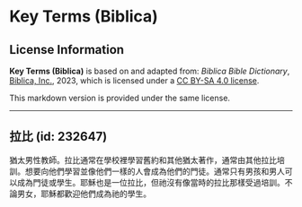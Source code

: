 # Key Terms (Biblica)

## License Information

**Key Terms (Biblica)** is based on and adapted from: _Biblica Bible Dictionary_, [Biblica, Inc.](https://www.biblica.com/), 2023, which is licensed under a [CC BY-SA 4.0 license](https://creativecommons.org/licenses/by-sa/4.0/legalcode.en).

This markdown version is provided under the same license.



--------------------------------

## 拉比 (id: 232647)

猶太男性教師。拉比通常在學校裡學習舊約和其他猶太著作，通常由其他拉比培訓。想要向他們學習並像他們一樣的人會成為他們的門徒。通常只有男孩和男人可以成為門徒或學生。耶穌也是一位拉比，但祂沒有像當時的拉比那樣受過培訓。不論男女，耶穌都歡迎他們成為祂的學生。


